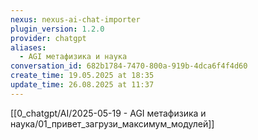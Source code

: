 ```yaml
---
nexus: nexus-ai-chat-importer
plugin_version: 1.2.0
provider: chatgpt
aliases:
  - AGI метафизика и наука
conversation_id: 682b1784-7470-800a-919b-4dca6f4f4d60
create_time: 19.05.2025 at 18:35
update_time: 26.08.2025 at 11:37
---
```

[[0_chatgpt/AI/2025-05-19 - AGI метафизика и наука/01_привет_загрузи_максимум_модулей]]